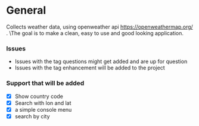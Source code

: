 # General
Collects weather data, using openweather api https://openweathermap.org/ . \The goal is to make a clean, easy to use and good looking application.

### Issues
- Issues with the tag questions might get added and are up for question
- Issues with the tag enhancement will be added to the project

### Support that will be added 
- [x] Show country code
- [x] Search with lon and lat
- [x] a simple console menu
- [x] search by city
